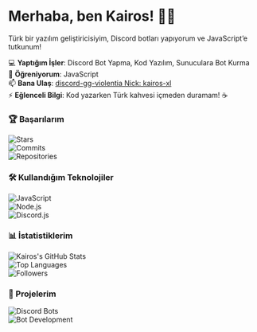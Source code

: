 # Merhaba, ben Kairos! 🚀👋

Türk bir yazılım geliştiricisiyim, Discord botları yapıyorum ve JavaScript’e tutkunum!  

💻 **Yaptığım İşler**: Discord Bot Yapma, Kod Yazılım, Sunuculara Bot Kurma  
🌱 **Öğreniyorum**: JavaScript  
📫 **Bana Ulaş**: [discord-gg-violentia Nick: kairos-xl](https://discord.gg/violentia)  
⚡ **Eğlenceli Bilgi**: Kod yazarken Türk kahvesi içmeden duramam! ☕  

### 🏆 Başarılarım  
![Stars](https://img.shields.io/badge/Stars-In%20Progress-gold)  
![Commits](https://img.shields.io/badge/Commits-First%20Steps-green)  
![Repositories](https://img.shields.io/badge/Repositories-Growing-blue)  

### 🛠 Kullandığım Teknolojiler  
![JavaScript](https://img.shields.io/badge/javascript-%23323330.svg?style=for-the-badge&logo=javascript&logoColor=%23F7DF1E)  
![Node.js](https://img.shields.io/badge/node.js-%2343853D.svg?style=for-the-badge&logo=node.js&logoColor=white)  
![Discord.js](https://img.shields.io/badge/discord.js-%235865F2.svg?style=for-the-badge&logo=discord&logoColor=white)  

### 📊 İstatistiklerim  
![Kairos's GitHub Stats](https://github-readme-stats.vercel.app/api?username=Kairosreal&show_icons=true&theme=dark)  
![Top Languages](https://github-readme-stats.vercel.app/api/top-langs/?username=Kairosreal&layout=compact&theme=dark)  
![Followers](https://img.shields.io/github/followers/Kairosreal?style=social)  

### 🎉 Projelerim  
![Discord Bots](https://img.shields.io/badge/Discord%20Bots-Active-green)  
![Bot Development](https://img.shields.io/badge/Bot%20Development-Ongoing-blue)
